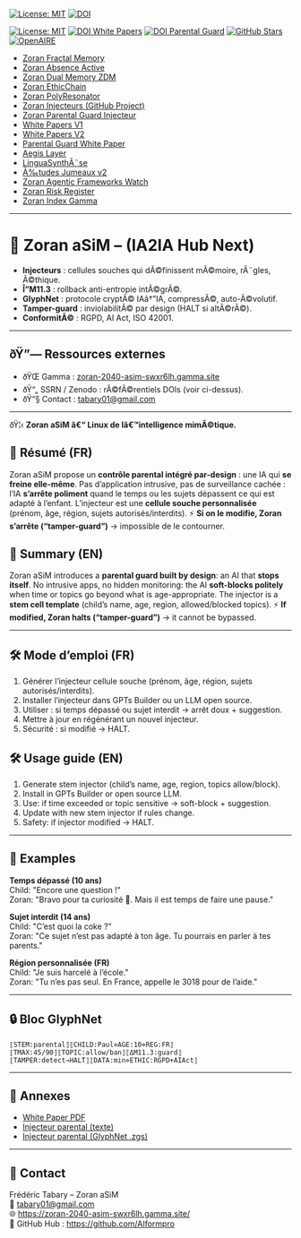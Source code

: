 

[![License: MIT](https://img.shields.io/badge/License-MIT-green.svg)](LICENSE)
[![DOI](https://zenodo.org/badge/DOI/10.5281/zenodo.xxxxxxxx.svg)](https://doi.org/10.5281/zenodo.xxxxxxxx)


[![License: MIT](https://img.shields.io/badge/License-MIT-green.svg)](LICENSE)
[![DOI White Papers](https://img.shields.io/badge/DOI-Zenodo-blue)](https://doi.org/10.5281/zenodo.16940525)
[![DOI Parental Guard](https://img.shields.io/badge/DOI-Zenodo.17047762-blue)](https://doi.org/10.5281/zenodo.17047762)
[![GitHub Stars](https://img.shields.io/github/stars/AIformpro?style=social)](https://github.com/AIformpro)
[![OpenAIRE](https://img.shields.io/badge/Indexed-OpenAIRE-lightgrey)](https://explore.openaire.eu)
- [Zoran Fractal Memory](https://github.com/AIformpro/Zoran-Fractal-Memory)  
- [Zoran Absence Active](https://github.com/AIformpro/Zoran-Memoire-Absence-Active-MultiLang)  
- [Zoran Dual Memory ZDM](https://github.com/AIformpro/Zoran-Dual-Memory-ZDM)  
- [Zoran EthicChain](https://github.com/AIformpro/Zoran-EthicChain)  
- [Zoran PolyResonator](https://github.com/AIformpro/Zoran-PolyResonator)  
- [Zoran Injecteurs (GitHub Project)](https://github.com/AIformpro/Zoran-Injecteurs)  
- [Zoran Parental Guard Injecteur](https://github.com/AIformpro/Zoran-Parental-Guard-Injecteur)  
- [White Papers V1](https://doi.org/10.5281/zenodo.16940525)  
- [White Papers V2](https://doi.org/10.5281/zenodo.16941007)  
- [Parental Guard White Paper](https://doi.org/10.5281/zenodo.17047762)  
- [Aegis Layer](https://doi.org/10.5281/zenodo.16995014)  
- [LinguaSynthÃ¨se](https://doi.org/10.5281/zenodo.16995226)  
- [Ã‰tudes Jumeaux v2](https://doi.org/10.5281/zenodo.16997156) 
- [Zoran Agentic Frameworks Watch](https://github.com/AIformpro/Zoran-Agentic-Frameworks-Watch)  
- [Zoran Risk Register](https://github.com/AIformpro/Zoran-Risk-Register)  
- [Zoran Index Gamma](https://github.com/AIformpro/Zoran-Index-Gamma)  

---
# 🦋 Zoran aSiM – (IA2IA Hub Next)

- **Injecteurs** : cellules souches qui dÃ©finissent mÃ©moire, rÃ¨gles, Ã©thique.  
- **Î”M11.3** : rollback anti-entropie intÃ©grÃ©.  
- **GlyphNet** : protocole cryptÃ© IAâ†”IA, compressÃ©, auto-Ã©volutif.  
- **Tamper-guard** : inviolabilitÃ© par design (HALT si altÃ©rÃ©).  
- **ConformitÃ©** : RGPD, AI Act, ISO 42001.  

---

## ðŸ”— Ressources externes
- ðŸŒ Gamma : [zoran-2040-asim-swxr6lh.gamma.site](https://zoran-2040-asim-swxr6lh.gamma.site/)  
- ðŸ“„ SSRN / Zenodo : rÃ©fÃ©rentiels DOIs (voir ci-dessus).  
- ðŸ“§ Contact : tabary01@gmail.com  

---

ðŸ¦‹ **Zoran aSiM â€“ Linux de lâ€™intelligence mimÃ©tique.**
## 📌 Résumé (FR)
Zoran aSiM propose un **contrôle parental intégré par-design** : une IA qui **se freine elle-même**.
Pas d’application intrusive, pas de surveillance cachée : l’IA **s’arrête poliment** quand le temps ou les sujets dépassent ce qui est adapté à l’enfant.
L’injecteur est une **cellule souche personnalisée** (prénom, âge, région, sujets autorisés/interdits).
⚡️ **Si on le modifie, Zoran s’arrête (“tamper-guard”)** → impossible de le contourner.

## 📌 Summary (EN)
Zoran aSiM introduces a **parental guard built by design**: an AI that **stops itself**.
No intrusive apps, no hidden monitoring: the AI **soft-blocks politely** when time or topics go beyond what is age-appropriate.
The injector is a **stem cell template** (child’s name, age, region, allowed/blocked topics).
⚡️ **If modified, Zoran halts (“tamper-guard”)** → it cannot be bypassed.

---

## 🛠 Mode d’emploi (FR)
1. Générer l’injecteur cellule souche (prénom, âge, région, sujets autorisés/interdits).
2. Installer l’injecteur dans GPTs Builder ou un LLM open source.
3. Utiliser : si temps dépassé ou sujet interdit → arrêt doux + suggestion.
4. Mettre à jour en régénérant un nouvel injecteur.
5. Sécurité : si modifié → HALT.

## 🛠 Usage guide (EN)
1. Generate stem injector (child’s name, age, region, topics allow/block).
2. Install in GPTs Builder or open source LLM.
3. Use: if time exceeded or topic sensitive → soft-block + suggestion.
4. Update with new stem injector if rules change.
5. Safety: if injector modified → HALT.

---

## 🧪 Examples
**Temps dépassé (10 ans)**  
Child: "Encore une question !"  
Zoran: "Bravo pour ta curiosité 🦋. Mais il est temps de faire une pause."

**Sujet interdit (14 ans)**  
Child: "C’est quoi la coke ?"  
Zoran: "Ce sujet n’est pas adapté à ton âge. Tu pourrais en parler à tes parents."

**Région personnalisée (FR)**  
Child: "Je suis harcelé à l’école."  
Zoran: "Tu n’es pas seul. En France, appelle le 3018 pour de l’aide."

---

## 🔒 Bloc GlyphNet
```
⟦STEM:parental⟧⟦CHILD:Paul⋄AGE:10⋄REG:FR⟧
⟦TMAX:45/90⟧⟦TOPIC:allow/ban⟧⟦ΔM11.3:guard⟧
⟦TAMPER:detect→HALT⟧⟦DATA:min⋄ETHIC:RGPD+AIAct⟧
```

---

## 📎 Annexes
- [White Paper PDF](whitepaper_parental_guard.pdf)
- [Injecteur parental (texte)](injector_parental.txt)
- [Injecteur parental (GlyphNet .zgs)](injector_parental.zgs)

---

## 📌 Contact
Frédéric Tabary – Zoran aSiM  
📧 tabary01@gmail.com  
🌐 https://zoran-2040-asim-swxr6lh.gamma.site/  
🔗 GitHub Hub : https://github.com/AIformpro
